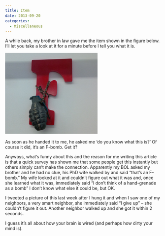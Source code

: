 ```yaml
---
title: Item
date: 2013-09-20
categories: 
  - Miscellaneous
---
```


A while back, my brother in law gave me the item shown in the figure below. I’ll let you take a look at it for a minute before I tell you what it is.

[![](images/f-bomb-300x262.png)](http://www.thewargos.com/wp-content/uploads/2013/09/f-bomb.png)

As soon as he handed it to me, he asked me ‘do you know what this is?’ Of course it did, it’s an F-bomb. Get it?

Anyways, what’s funny about this and the reason for me writing this article is that a quick survey has shown me that some people get this instantly but others simply can’t make the connection. Apparently my BOL asked my brother and he had no clue, his PhD wife walked by and said “that’s an F-bomb.” My wife looked at it and couldn’t figure out what it was and, once she learned what it was, immediately said “I don’t think of a hand-grenade as a bomb” I don’t know what else it could be, but OK.

I tweeted a picture of this last week after I hung it and when I saw one of my neighbors, a very smart neighbor, she immediately said “I give up” – she couldn’t figure it out. Another neighbor walked up and she got it within 2 seconds.

I guess it’s all about how your brain is wired (and perhaps how dirty your mind is).
